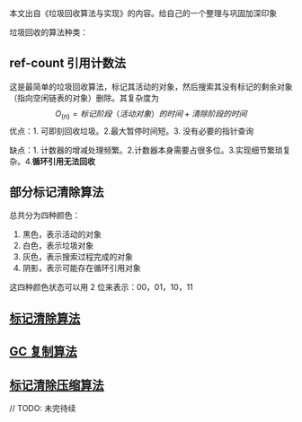 本文出自《垃圾回收算法与实现》的内容。给自己的一个整理与巩固加深印象

垃圾回收的算法种类：

## ref-count 引用计数法

这是最简单的垃圾回收算法，标记其活动的对象，然后搜索其没有标记的剩余对象（指向空闲链表的对象）删除。其复杂度为
$$
O_(n) = 标记阶段（活动对象）的时间 + 清除阶段的时间
$$
优点：1. 可即刻回收垃圾。2.最大暂停时间短。3. 没有必要的指针查询

缺点：1. 计数器的增减处理频繁。2.计数器本身需要占很多位。3.实现细节繁琐复杂。4.**循环引用无法回收**

## 部分标记清除算法

总共分为四种颜色：

1. 黑色，表示活动的对象
2. 白色，表示垃圾对象
3. 灰色，表示搜索过程完成的对象
4. 阴影，表示可能存在循环引用对象

这四种颜色状态可以用 2 位来表示：00，01，10，11



## [标记清除算法](mark-sweep-gc.md)

## [GC 复制算法](copy-gc.md)

## [标记清除压缩算法](mark-sweep-and-compack-gc.mds)

// TODO: 未完待续

